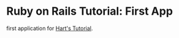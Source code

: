 # Ruby on Rails Tutorial: First App

first application for [Hart's Tutorial](http://railstutorial.org/).


